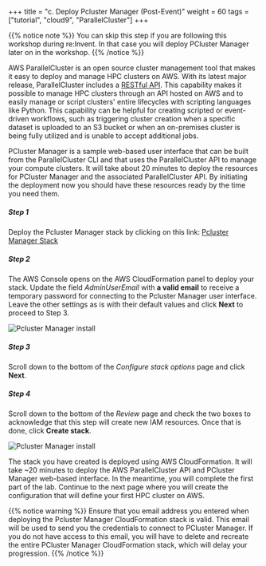+++
title = "c. Deploy Pcluster Manager (Post-Event)"
weight = 60
tags = ["tutorial", "cloud9", "ParallelCluster"]
+++

{{% notice note %}}
You can skip this step if you are following this workshop during re:Invent. In that case you will deploy PCluster Manager later on in the workshop.
{{% /notice %}}


AWS ParallelCluster is an open source cluster management tool that makes it easy to deploy and manage HPC clusters on AWS. With its latest major release, ParallelCluster includes a [RESTful API](https://docs.aws.amazon.com/parallelcluster/latest/ug/api-reference-v3.html). This capability makes it possible to manage HPC clusters through an API hosted on AWS and to easily manage or script clusters' entire lifecycles with scripting languages like Python. This capability can be helpful for creating scripted or event-driven workflows, such as triggering cluster creation when a specific dataset is uploaded to an S3 bucket or when an on-premises cluster is being fully utilized and is unable to accept additional jobs.

PCluster Manager is a sample web-based user interface that can be built from the ParallelCluster CLI and that uses the ParallelCluster API to manage your compute clusters. It will take about 20 minutes to deploy the resources for PCluster Manager and the associated ParallelCluster API. By initiating the deployment now you should have these resources ready by the time you need them.


##### Step 1
Deploy the Pcluster Manager stack by clicking on this link: [Pcluster Manager Stack](https://console.aws.amazon.com/cloudformation/home?#/stacks/create/parameters?stackName=pcluster-manager&templateURL=https://pcluster-manager-us-east-1.s3.amazonaws.com/pcluster-manager.yaml)

##### Step 2
The AWS Console opens on the AWS CloudFormation panel to deploy your stack. Update the field *AdminUserEmail* with **a valid email** to receive a temporary password for connecting to the Pcluster Manager user interface. Leave the other settings as is with their default values and click **Next** to proceed to Step 3.

![Pcluster Manager install](/images/hpc-aws-parallelcluster-workshop/pcmanager-install.png)

##### Step 3
Scroll down to the bottom of the *Configure stack options* page and click **Next**.

##### Step 4
Scroll down to the bottom of the *Review* page and check the two boxes to acknowledge that this step will create new IAM resources. Once that is done, click **Create stack**.

![Pcluster Manager install](/images/hpc-aws-parallelcluster-workshop/pcmanager-deploy.png)

The stack you have created is deployed using AWS CloudFormation. It will take ~20 minutes to deploy the AWS ParallelCluster API and PCluster Manager web-based interface. In the meantime, you will complete the first part of the lab. Continue to the next page where you will create the configuration that will define your first HPC cluster on AWS.

{{% notice warning %}}
Ensure that you email address you entered when deploying the Pcluster Manager CloudFormation stack is valid. This email will be used to send you the credentials to connect to PCluster Manager. If you do not have access to this email, you will have to delete and recreate the entire PCluster Manager CloudFormation stack, which will delay your progression.
{{% /notice %}}
